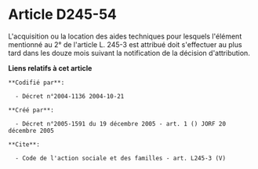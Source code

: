 # Article D245-54

L'acquisition ou la location des aides techniques pour lesquels l'élément mentionné au 2° de l'article L. 245-3 est attribué
doit s'effectuer au plus tard dans les douze mois suivant la notification de la décision d'attribution.

**Liens relatifs à cet article**

	**Codifié par**:

	  - Décret n°2004-1136 2004-10-21

	**Créé par**:

	  - Décret n°2005-1591 du 19 décembre 2005 - art. 1 () JORF 20 décembre 2005

	**Cite**:

	  - Code de l'action sociale et des familles - art. L245-3 (V)
